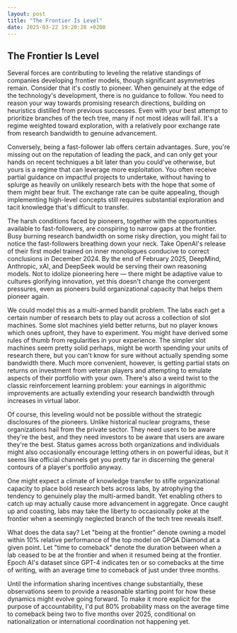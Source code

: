 ```yaml
---
layout: post
title: "The Frontier Is Level"
date: 2025-03-22 19:20:28 +0200
---
```


## The Frontier Is Level

Several forces are contributing to leveling the relative standings of companies developing frontier models, though significant asymmetries remain. Consider that it's costly to pioneer. When genuinely at the edge of the technology's development, there is no guidance to follow. You need to reason your way towards promising research directions, building on heuristics distilled from previous successes. Even with your best attempt to prioritize branches of the tech tree, many if not most ideas will fail. It's a regime weighted toward exploration, with a relatively poor exchange rate from research bandwidth to genuine advancement.

Conversely, being a fast-follower lab offers certain advantages. Sure, you're missing out on the reputation of leading the pack, and can only get your hands on recent techniques a bit later than you could've otherwise, but yours is a regime that can leverage more exploitation. You often receive partial guidance on impactful projects to undertake, without having to splurge as heavily on unlikely research bets with the hope that some of them might bear fruit. The exchange rate can be quite appealing, though implementing high-level concepts still requires substantial exploration and tacit knowledge that's difficult to transfer.

The harsh conditions faced by pioneers, together with the opportunities available to fast-followers, are conspiring to narrow gaps at the frontier. Busy burning research bandwidth on some risky direction, you might fail to notice the fast-followers breathing down your neck. Take OpenAI's release of their first model trained on inner monologues conducive to correct conclusions in December 2024. By the end of February 2025, DeepMind, Anthropic, xAI, and DeepSeek would be serving their own reasoning models. Not to idolize pioneering here — there might be adaptive value to cultures glorifying innovation, yet this doesn't change the convergent pressures, even as pioneers build organizational capacity that helps them pioneer again.

We could model this as a multi-armed bandit problem. The labs each get a certain number of research bets to play out across a collection of slot machines. Some slot machines yield better returns, but no player knows which ones upfront, they have to experiment. You might have derived some rules of thumb from regularities in your experience. The simpler slot machines seem pretty solid perhaps, might be worth spending your units of research there, but you can't know for sure without actually spending some bandwidth there. Much more convenient, however, is getting partial stats on returns on investment from veteran players and attempting to emulate aspects of their portfolio with your own. There's also a weird twist to the classic reinforcement learning problem: your earnings in algorithmic improvements are actually extending your research bandwidth through increases in virtual labor.

Of course, this leveling would not be possible without the strategic disclosures of the pioneers. Unlike historical nuclear programs, these organizations hail from the private sector. They need users to be aware they're the best, and they need investors to be aware that users are aware they're the best. Status games across both organizations and individuals might also occasionally encourage letting others in on powerful ideas, but it seems like official channels get you pretty far in discerning the general contours of a player's portfolio anyway.

One might expect a climate of knowledge transfer to stifle organizational capacity to place bold research bets across labs, by atrophying the tendency to genuinely play the multi-armed bandit. Yet enabling others to catch up may actually cause more advancement in aggregate. Once caught up and coasting, labs may take the liberty to occasionally poke at the frontier when a seemingly neglected branch of the tech tree reveals itself.

What does the data say? Let "being at the frontier" denote owning a model within 10% relative performance of the top model on GPQA Diamond at a given point. Let "time to comeback" denote the duration between when a lab ceased to be at the frontier and when it resumed being at the frontier. Epoch AI's dataset since GPT-4 indicates ten or so comebacks at the time of writing, with an average time to comeback of just under three months.

Until the information sharing incentives change substantially, these observations seem to provide a reasonable starting point for how these dynamics might evolve going forward. To make it more explicit for the purpose of accountability, I'd put 80% probability mass on the average time to comeback being two to five months over 2025, conditional on nationalization or international coordination not happening yet.
